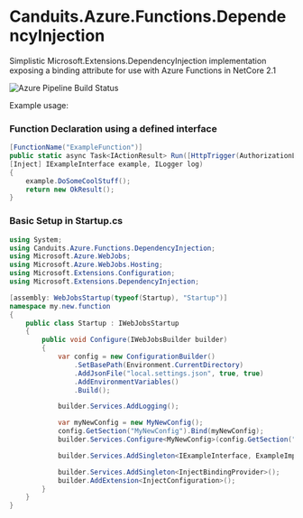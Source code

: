 # Canduits.Azure.Functions.DependencyInjection
Simplistic Microsoft.Extensions.DependencyInjection implementation exposing a binding attribute for use with Azure Functions in NetCore 2.1

![Azure Pipeline Build Status](https://ianrathbone.visualstudio.com/Open%20Source/_apis/build/status/Build%20and%20Publish%20Canduits%20Functions%20DI%20Package "Azure Pipeline Build Status")

Example usage:

### Function Declaration using a defined interface
```C#
[FunctionName("ExampleFunction")]
public static async Task<IActionResult> Run([HttpTrigger(AuthorizationLevel.Anonymous, "post", Route = null)]HttpRequest req,
[Inject] IExampleInterface example, ILogger log)
{
    example.DoSomeCoolStuff();
    return new OkResult();
}
```

### Basic Setup in Startup.cs
```C#
using System;
using Canduits.Azure.Functions.DependencyInjection;
using Microsoft.Azure.WebJobs;
using Microsoft.Azure.WebJobs.Hosting;
using Microsoft.Extensions.Configuration;
using Microsoft.Extensions.DependencyInjection;

[assembly: WebJobsStartup(typeof(Startup), "Startup")]
namespace my.new.function
{
    public class Startup : IWebJobsStartup
    {
        public void Configure(IWebJobsBuilder builder)
        {
            var config = new ConfigurationBuilder()
                .SetBasePath(Environment.CurrentDirectory)
                .AddJsonFile("local.settings.json", true, true)
                .AddEnvironmentVariables()
                .Build();

            builder.Services.AddLogging();

            var myNewConfig = new MyNewConfig();
            config.GetSection("MyNewConfig").Bind(myNewConfig);
            builder.Services.Configure<MyNewConfig>(config.GetSection("MyNewConfig"));

            builder.Services.AddSingleton<IExampleInterface, ExampleImplementation>();

            builder.Services.AddSingleton<InjectBindingProvider>();
            builder.AddExtension<InjectConfiguration>();
        }
    }
}

```